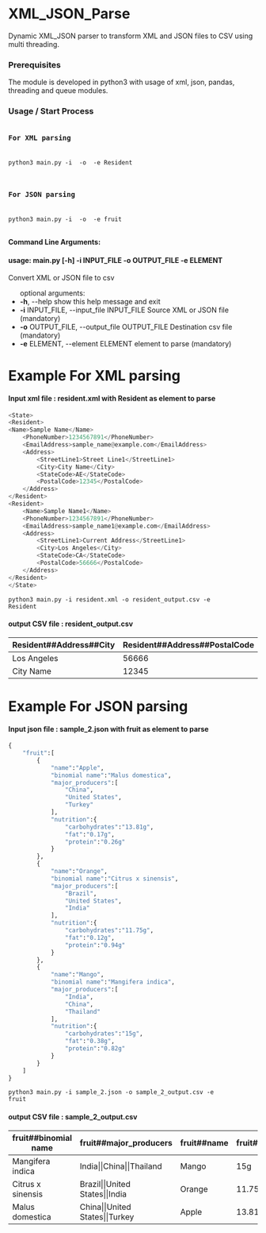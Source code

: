 # XML_JSON_Parse
Dynamic XML_JSON parser to transform XML and JSON files to CSV using multi threading.


<h3>Prerequisites</h3>
<p>The module is developed in python3 with usage of xml, json, pandas, threading and queue modules.</p>


<h3>Usage / Start Process</h3>
<pre>
<h4>For XML parsing</h4>
<code>python3 main.py -i <input_file> -o <output.csv> -e Resident
</code>
</pre>

<pre>
<h4>For JSON parsing</h4>
<code>python3 main.py -i <input_file> -o <output.csv> -e fruit
</code>
</pre>

<p><strong>Command Line Arguments:</strong>
  
<h4>usage: main.py [-h] -i INPUT_FILE -o OUTPUT_FILE -e ELEMENT </h4>

Convert XML or JSON file to csv
<ul>
optional arguments:
  <li><strong>-h</strong>, --help            show this help message and exit</li>
  <li><strong>-i</strong> INPUT_FILE, --input_file INPUT_FILE
                        Source XML or JSON file (mandatory)</li>
  <li><strong>-o</strong> OUTPUT_FILE, --output_file OUTPUT_FILE
                        Destination csv file (mandatory)</li>
  <li><strong>-e</strong> ELEMENT, --element ELEMENT
                        element to parse (mandatory)</li>
</ul>
</p>

# Example For XML parsing
<h4> Input xml file : resident.xml with Resident as element to parse</h4>

```python
<State>
<Resident>
<Name>Sample Name</Name>
	<PhoneNumber>1234567891</PhoneNumber>
	<EmailAddress>sample_name@example.com</EmailAddress>
	<Address>
		<StreetLine1>Street Line1</StreetLine1>
		<City>City Name</City>
		<StateCode>AE</StateCode>
		<PostalCode>12345</PostalCode>
	</Address>
</Resident>
<Resident>
	<Name>Sample Name1</Name>
	<PhoneNumber>1234567891</PhoneNumber>
	<EmailAddress>sample_name1@example.com</EmailAddress>
	<Address>
		<StreetLine1>Current Address</StreetLine1>
		<City>Los Angeles</City>
		<StateCode>CA</StateCode>
		<PostalCode>56666</PostalCode>
	</Address>
</Resident>
</State>
```

<code>python3 main.py -i resident.xml -o resident_output.csv -e Resident</code>

<h4> output CSV file : resident_output.csv </h4>

|Resident##Address##City | Resident##Address##PostalCode | Resident##Address##StateCode | Resident##Address##StreetLine1 | Resident##EmailAddress | Resident##Name | Resident##PhoneNumber |
| --- | --- | --- | --- | --- | --- | --- |
|Los Angeles | 56666 | CA | Current Address | sample_name1@example.com | Sample Name1 | 1234567891 |
|City Name | 12345 | AE | Street Line1 | sample_name@example.com | Sample Name | 1234567891 |


# Example For JSON parsing
<h4> Input json file : sample_2.json with fruit as element to parse</h4>

```python
{
    "fruit":[
        {
            "name":"Apple",
            "binomial name":"Malus domestica",
            "major_producers":[
                "China", 
                "United States", 
                "Turkey"
            ],
            "nutrition":{
                "carbohydrates":"13.81g",
                "fat":"0.17g",
                "protein":"0.26g"
            }
        },
        {
            "name":"Orange",
            "binomial name":"Citrus x sinensis",
            "major_producers":[
                "Brazil", 
                "United States", 
                "India"
            ],
            "nutrition":{
                "carbohydrates":"11.75g",
                "fat":"0.12g",
                "protein":"0.94g"
            }
        },
        {
            "name":"Mango",
            "binomial name":"Mangifera indica",
            "major_producers":[
                "India", 
                "China", 
                "Thailand"
            ],
            "nutrition":{
                "carbohydrates":"15g",
                "fat":"0.38g",
                "protein":"0.82g"
            }
        }
    ]
}
```

<code>python3 main.py -i sample_2.json -o sample_2_output.csv -e fruit</code>

<h4> output CSV file : sample_2_output.csv </h4>

|fruit##binomial name | fruit##major_producers | fruit##name | fruit##nutrition##carbohydrates | fruit##nutrition##fat | fruit##nutrition##protein|
| --- | --- | --- | --- | --- | --- |
|Mangifera indica | India&#124;&#124;China&#124;&#124;Thailand | Mango | 15g | 0.38g | 0.82g|
|Citrus x sinensis | Brazil&#124;&#124;United States&#124;&#124;India | Orange | 11.75g | 0.12g | 0.94g|
|Malus domestica | China&#124;&#124;United States&#124;&#124;Turkey | Apple | 13.81g | 0.17g | 0.26g|





